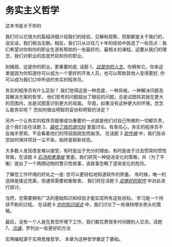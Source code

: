 # 务实主义哲学

这本书是关于你的

我们可以花很大的篇幅详细介绍我们的经验、见解和观察，但那都是关于我们的，说实话，我们相当无聊。相反，我们只从过往几十年的经验中挑选了一些亮点：我们希望对你和你的职业生涯有帮助的一些最好的、最相关的课程。这要从我们的理念，我们对职业的态度开启和你的职业。

别搞错，这是你的职业，更重要的是, 话题 1，[_这是你的人生_](./这是你的人生.md)。你拥有它。你来这里是因为你知道你可以成为一个更好的开发人员，也可以帮助其他人变得更好, 你可以成为我们口中所说的务实的程序员。

务实的程序员有什么区别？ 我们觉得这是一种态度，一种风格，一种解决问题及其解决方案的哲学。 他们思考的问题超出了眼前的问题，总是试图将其放在更大的范围内，总是试图意识到更大的局面。 毕竟，如果没有这种更大的环境，您怎么能务实呢？ 您如何做出明智的妥协和明智的决定？

另外一个让务实的程序员能够成功重要的一点就是他们对自己所做的一切都负责，这个我们会在话题 2，[_猫吃了我的源代码_](./猫吃了我的源代码.md) 里面讨论。有责任心，务实的程序员不会袖手旁观，不会看着他们的项目因疏忽而崩溃。 在话题 3 [_软件熵_](./软件熵.md) 中，我们告诉您如何保持项目一尘不染，始终是崭新状态。

大多数人发现改变难以接受，有时是出于充分的理由，有时是由于过去惯常的惯性导致。在话题 4 [_石汤和煮青蛙_](./石汤和煮青蛙.md) 里面，我们研究一种促进变化的策略，并（为了平衡）提出了一个两栖动物的警示性故事，该故事忽略了逐渐变化的危险。

了解您工作环境的好处之一是: 您可以更轻松地知道软件的质量。 有时候，唯一的选择是接近完美，但通常需要权衡取舍。 我们将在话题 5 [_足够好的软件_](./足够好的软件.md) 中对此进行探讨。

当然，您需要拥有广泛的基础知识和经验才能实现所有这些目标。 学习是一个持续不断的过程。 在话题 6 [_你的知识组合_](./你的知识组合.md) 中，我们讨论了一些保持增长势头的策略。

最后，没有一个人是在真空环境下工作，我们都花费很多时间跟别人交流，话题 7，[_沟通_](./沟通.md)，罗列出一些更好的方法

实用编程源于实用思维哲学。 本章为这种哲学奠定了基础。
